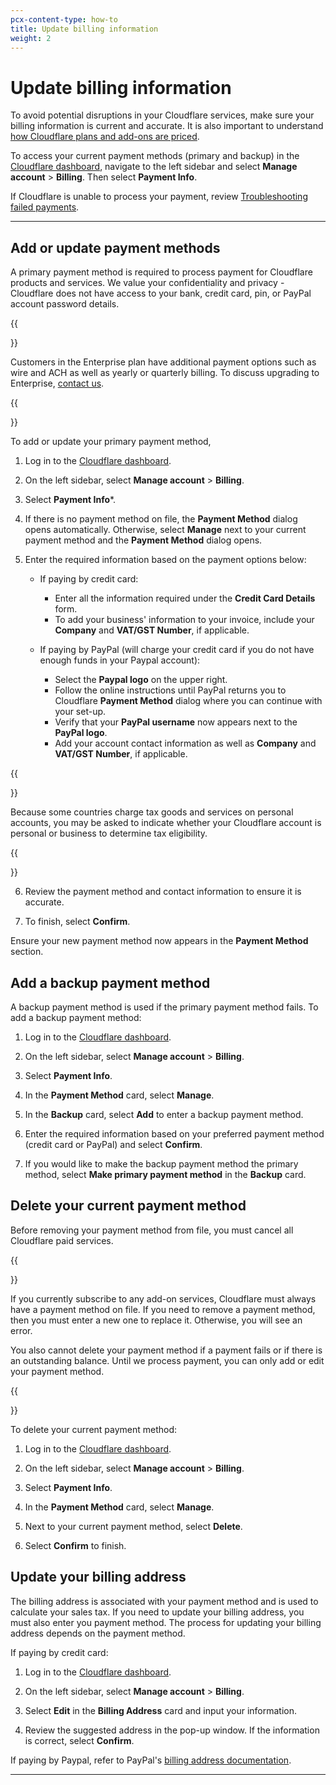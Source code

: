 ```yaml
---
pcx-content-type: how-to
title: Update billing information
weight: 2
---
```


# Update billing information

To avoid potential disruptions in your Cloudflare services, make sure your billing information is current and accurate. It is also important to understand [how Cloudflare plans and add-ons are priced](https://www.cloudflare.com/plans/#overview).

To access your current payment methods (primary and backup) in the [Cloudflare dashboard](https://dash.cloudflare.com), navigate to the left sidebar and select **Manage account** > **Billing**. Then select **Payment Info**.

If Cloudflare is unable to process your payment, review [Troubleshooting failed payments](https://support.cloudflare.com/hc/en-us/articles/218344877).

---

## Add or update payment methods

A primary payment method is required to process payment for Cloudflare products and services. We value your confidentiality and privacy - Cloudflare does not have access to your bank, credit card, pin, or PayPal account password details.

{{<Aside type="note">}}

Customers in the Enterprise plan have additional payment options such as wire and ACH as well as yearly or quarterly billing. To discuss upgrading to Enterprise, [contact us](https://www.cloudflare.com/plans/enterprise/contact/).

{{</Aside>}}

To add or update your primary payment method,

1. Log in to the [Cloudflare dashboard](https://dash.cloudflare.com).

2. On the left sidebar, select **Manage account** > **Billing**.

3. Select **Payment Info***.

4. If there is no payment method on file, the **Payment Method** dialog opens automatically. Otherwise, select **Manage** next to your current payment method and the **Payment Method** dialog opens.

5. Enter the required information based on the payment options below:
    * If paying by credit card:
        * Enter all the information required under the **Credit Card Details** form.
        * To add your business' information to your invoice, include your **Company** and **VAT/GST Number**, if applicable.

    * If paying by PayPal (will charge your credit card if you do not have enough funds in your Paypal account):
        * Select the **Paypal logo** on the upper right.
        * Follow the online instructions until PayPal returns you to Cloudflare **Payment Method** dialog where you can continue with your set-up.
        * Verify that your **PayPal username** now appears next to the **PayPal logo**.
        * Add your account contact information as well as **Company** and **VAT/GST Number**, if applicable.

{{<Aside type="note">}}

Because some countries charge tax goods and services on personal accounts, you may be asked to indicate whether your Cloudflare account is personal or business to determine tax eligibility.

{{</Aside>}}

6. Review the payment method and contact information to ensure it is accurate.

7. To finish, select **Confirm**.

Ensure your new payment method now appears in the **Payment Method** section.

## Add a backup payment method

A backup payment method is used if the primary payment method fails. To add a backup payment method:

1. Log in to the [Cloudflare dashboard](https://dash.cloudflare.com).

2. On the left sidebar, select **Manage account** > **Billing**.

3. Select **Payment Info**.

4. In the **Payment Method** card, select **Manage**.

5. In the **Backup** card, select **Add** to enter a backup payment method.

6. Enter the required information based on your preferred payment method (credit card or PayPal) and select **Confirm**.

7. If you would like to make the backup payment method the primary method, select **Make primary payment method** in the **Backup** card.

## Delete your current payment method

Before removing your payment method from file, you must cancel all Cloudflare paid services.

{{<Aside type="warning">}}

If you currently subscribe to any add-on services, Cloudflare must always have a payment method on file. If you need to remove a payment method, then you must enter a new one to replace it. Otherwise, you will see an error.

You also cannot delete your payment method if a payment fails or if there is an outstanding balance. Until we process payment, you can only add or edit your payment method.

{{</Aside>}}

To delete your current payment method:

1. Log in to the [Cloudflare dashboard](https://dash.cloudflare.com).

2. On the left sidebar, select **Manage account** > **Billing**.

3. Select **Payment Info**.

4. In the **Payment Method** card, select **Manage**.

5. Next to your current payment method, select **Delete**.

6. Select **Confirm** to finish.

## Update your billing address

The billing address is associated with your payment method and is used to calculate your sales tax. If you need to update your billing address, you must also enter you payment method. The process for updating your billing address depends on the payment method.

If paying by credit card:

1. Log in to the [Cloudflare dashboard](https://dash.cloudflare.com).

2. On the left sidebar, select **Manage account** > **Billing**.

3. Select **Edit** in the **Billing Address** card and input your information.

7. Review the suggested address in the pop-up window. If the information is correct, select **Confirm**. 

If paying by Paypal, refer to PayPal's [billing address documentation](https://www.paypal.com/ai/smarthelp/article/how-do-i-edit-the-billing-address-linked-to-my-credit-card-faq680).

---

